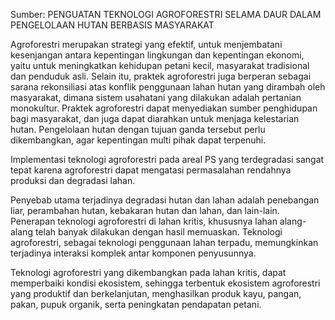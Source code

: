 Sumber: PENGUATAN TEKNOLOGI AGROFORESTRI SELAMA DAUR DALAM PENGELOLAAN HUTAN BERBASIS MASYARAKAT


Agroforestri merupakan strategi yang efektif, untuk
menjembatani kesenjangan antara kepentingan lingkungan dan
kepentingan ekonomi, yaitu untuk meningkatkan kehidupan
petani kecil, masyarakat tradisional dan penduduk asli. Selain
itu, praktek agroforestri juga berperan sebagai sarana rekonsiliasi
atas konflik penggunaan lahan hutan yang dirambah oleh
masyarakat, dimana sistem usahatani yang dilakukan adalah
pertanian monokultur. Praktek agroforestri dapat menyediakan
sumber penghidupan bagi masyarakat, dan juga dapat diarahkan
untuk menjaga kelestarian hutan. Pengelolaan hutan dengan
tujuan ganda tersebut perlu dikembangkan, agar kepentingan
multi pihak dapat terpenuhi.

Implementasi
teknologi agroforestri pada areal PS yang terdegradasi sangat
tepat karena agroforestri dapat mengatasi permasalahan
rendahnya produksi dan degradasi lahan.

Penyebab utama terjadinya degradasi hutan dan lahan
adalah penebangan liar, perambahan hutan, kebakaran hutan
dan lahan, dan lain-lain. Penerapan
teknologi agroforestri di lahan kritis, khususnya lahan alang-
alang telah banyak dilakukan dengan hasil memuaskan.
Teknologi agroforestri, sebagai teknologi penggunaan lahan
terpadu, memungkinkan terjadinya interaksi komplek antar
komponen penyusunnya.

Teknologi agroforestri yang dikembangkan pada lahan
kritis, dapat memperbaiki kondisi ekosistem, sehingga terbentuk
ekosistem agroforestri yang produktif dan berkelanjutan,
menghasilkan produk kayu, pangan, pakan, pupuk organik,
serta peningkatan pendapatan petani.


